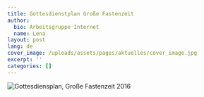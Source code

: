 ```yaml
---
title: Gottesdienstplan Große Fastenzeit
author:
  bio: Arbeitsgruppe Internet
  name: Lena
layout: post
lang: de
cover_image: /uploads/assets/pages/aktuelles/cover_image.jpg
excerpt: ''
categories: []
---
```

![Gottesdiensplan, Große Fastenzeit 2016](/uploads/media/2016/Gottesdienstplan-Große-Fastenzeit.jpg)
